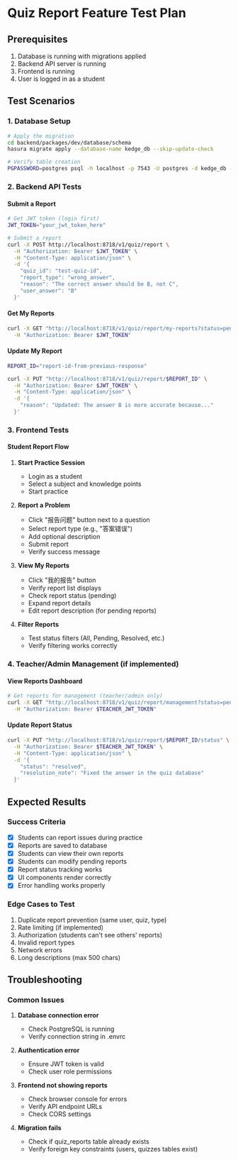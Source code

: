 # Quiz Report Feature Test Plan

## Prerequisites
1. Database is running with migrations applied
2. Backend API server is running
3. Frontend is running
4. User is logged in as a student

## Test Scenarios

### 1. Database Setup
```bash
# Apply the migration
cd backend/packages/dev/database/schema
hasura migrate apply --database-name kedge_db --skip-update-check

# Verify table creation
PGPASSWORD=postgres psql -h localhost -p 7543 -U postgres -d kedge_db -c "\d kedge_practice.quiz_reports"
```

### 2. Backend API Tests

#### Submit a Report
```bash
# Get JWT token (login first)
JWT_TOKEN="your_jwt_token_here"

# Submit a report
curl -X POST http://localhost:8718/v1/quiz/report \
  -H "Authorization: Bearer $JWT_TOKEN" \
  -H "Content-Type: application/json" \
  -d '{
    "quiz_id": "test-quiz-id",
    "report_type": "wrong_answer",
    "reason": "The correct answer should be B, not C",
    "user_answer": "B"
  }'
```

#### Get My Reports
```bash
curl -X GET "http://localhost:8718/v1/quiz/report/my-reports?status=pending" \
  -H "Authorization: Bearer $JWT_TOKEN"
```

#### Update My Report
```bash
REPORT_ID="report-id-from-previous-response"

curl -X PUT "http://localhost:8718/v1/quiz/report/$REPORT_ID" \
  -H "Authorization: Bearer $JWT_TOKEN" \
  -H "Content-Type: application/json" \
  -d '{
    "reason": "Updated: The answer B is more accurate because..."
  }'
```

### 3. Frontend Tests

#### Student Report Flow
1. **Start Practice Session**
   - Login as a student
   - Select a subject and knowledge points
   - Start practice

2. **Report a Problem**
   - Click "报告问题" button next to a question
   - Select report type (e.g., "答案错误")
   - Add optional description
   - Submit report
   - Verify success message

3. **View My Reports**
   - Click "我的报告" button
   - Verify report list displays
   - Check report status (pending)
   - Expand report details
   - Edit report description (for pending reports)

4. **Filter Reports**
   - Test status filters (All, Pending, Resolved, etc.)
   - Verify filtering works correctly

### 4. Teacher/Admin Management (if implemented)

#### View Reports Dashboard
```bash
# Get reports for management (teacher/admin only)
curl -X GET "http://localhost:8718/v1/quiz/report/management?status=pending&sort=report_count" \
  -H "Authorization: Bearer $TEACHER_JWT_TOKEN"
```

#### Update Report Status
```bash
curl -X PUT "http://localhost:8718/v1/quiz/report/$REPORT_ID/status" \
  -H "Authorization: Bearer $TEACHER_JWT_TOKEN" \
  -H "Content-Type: application/json" \
  -d '{
    "status": "resolved",
    "resolution_note": "Fixed the answer in the quiz database"
  }'
```

## Expected Results

### Success Criteria
- [x] Students can report issues during practice
- [x] Reports are saved to database
- [x] Students can view their own reports
- [x] Students can modify pending reports
- [x] Report status tracking works
- [x] UI components render correctly
- [x] Error handling works properly

### Edge Cases to Test
1. Duplicate report prevention (same user, quiz, type)
2. Rate limiting (if implemented)
3. Authorization (students can't see others' reports)
4. Invalid report types
5. Network errors
6. Long descriptions (max 500 chars)

## Troubleshooting

### Common Issues
1. **Database connection error**
   - Check PostgreSQL is running
   - Verify connection string in .envrc

2. **Authentication error**
   - Ensure JWT token is valid
   - Check user role permissions

3. **Frontend not showing reports**
   - Check browser console for errors
   - Verify API endpoint URLs
   - Check CORS settings

4. **Migration fails**
   - Check if quiz_reports table already exists
   - Verify foreign key constraints (users, quizzes tables exist)